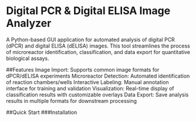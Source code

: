 Digital PCR & Digital ELISA Image Analyzer
=========
A Python-based GUI application for automated analysis of digital PCR (dPCR) and digital ELISA (dELISA) images. This tool streamlines the process of microreactor identification, classification, and data export for quantitative biological assays.

##Features
​​Image Import​​: Supports common image formats for dPCR/dELISA experiments
​​Microreactor Detection​​: Automated identification of reaction chambers/wells
​​Interactive Labeling​​: Manual annotation interface for training and validation
​​Visualization​​: Real-time display of classification results with customizable overlays
​​Data Export​​: Save analysis results in multiple formats for downstream processing

##Quick Start
###Installation
